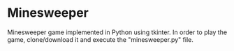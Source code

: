 # Minesweeper
Minesweeper game implemented in Python using tkinter.
In order to play the game, clone/download it and execute the "minesweeper.py" file.
